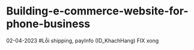 # Building-e-commerce-website-for-phone-business
02-04-2023 #Lỗi shipping, payInfo (ID_KhachHang) FIX xong
